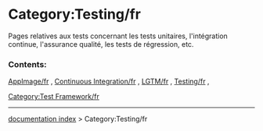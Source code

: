 # Category:Testing/fr
Pages relatives aux tests concernant les tests unitaires, l\'intégration continue, l\'assurance qualité, les tests de régression, etc.

### Contents:

[AppImage/fr](AppImage/fr.md) , [Continuous Integration/fr](Continuous_Integration/fr.md) , [LGTM/fr](LGTM/fr.md) , [Testing/fr](Testing/fr.md) ,

[Category:Test Framework/fr](Category:Test_Framework/fr.md)

---
[documentation index](../README.md) > Category:Testing/fr
